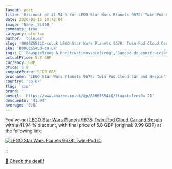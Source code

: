 ```yaml
---
layout: post
title: 'Discount of 41.94 % for LEGO Star Wars Planets 9678: Twin-Pod Cl'
date: 2020-01-16 10:42:04
image: 'None._SL400_'
comments: true
category: ofertas
author: 'tole.es'
slug: 'B006ZS54LQ-co.uk LEGO Star Wars Planets 9678: Twin-Pod Cloud Car and Bespin'
sku: 'B006ZS54LQ-co.uk'
tags: [ 'Bauspielzeug & Konstruktionsspielzeug','Juegos de construcción para niños','Juguetes','Juguetes y juegos','Spielzeug','lego', ]
actualPrice: 5.8 GBP
currency: GBP
price: 5.8
comparePrice: 9.99 GBP
prodname: 'LEGO Star Wars Planets 9678: Twin-Pod Cloud Car and Bespin'
country: 'co.uk'
flag: '🇬🇧'
brand: ''
buyurl: 'https://www.amazon.co.uk/dp/B006ZS54LQ/?tag=tolees0a-21'
descuento: '41.94'
average: '5.8'
---
```


You've got [LEGO Star Wars Planets 9678: Twin-Pod Cloud Car and Bespin](https://www.amazon.co.uk/dp/B006ZS54LQ/?tag=tolees0a-21) with a  41.94 % discount, with final price of 5.8 GBP (original: 9.99 GBP) at the following link:

[![LEGO Star Wars Planets 9678: Twin-Pod Cl](None._SL400_)](https://www.amazon.co.uk/dp/B006ZS54LQ/?tag=tolees0a-21)

ℹ️:


[🛒 Check the deal!!](https://www.amazon.co.uk/dp/B006ZS54LQ/?tag=tolees0a-21)
